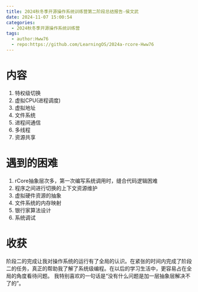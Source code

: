 ```yaml
---
title: 2024秋冬季开源操作系统训练营第二阶段总结报告-侯文武
date: 2024-11-07 15:00:54
categories:
  - 2024秋冬季开源操作系统训练营
tags:
  - author:Hww76
  - repo:https://github.com/LearningOS/2024a-rcore-Hww76
---
```

# 内容
1. 特权级切换
2. 虚拟CPU(进程调度)
3. 虚拟地址
4. 文件系统
5. 进程间通信
6. 多线程
7. 资源共享
# 遇到的困难
1. rCore抽象层次多，第一次编写系统调用时，缝合代码逻辑困难
2. 程序之间进行切换的上下文资源维护
3. 虚拟硬件资源的抽象
4. 文件系统的内存映射
5. 银行家算法设计
6. 系统调试
# 收获
阶段二的完成让我对操作系统的运行有了全局的认识。在紧张的时间内完成了阶段二的任务，真正的帮助我了解了系统级编程。在以后的学习生活中，更容易占在全局的角度看待问题。
我特别喜欢的一句话是“没有什么问题是加一层抽象层解决不了的”。